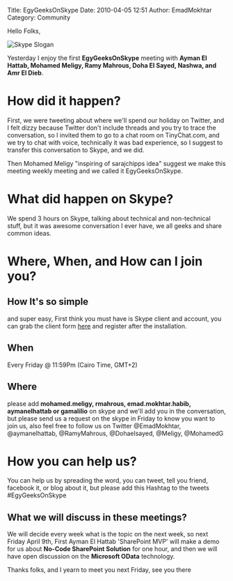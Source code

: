 Title: EgyGeeksOnSkype
Date: 2010-04-05 12:51
Author: EmadMokhtar
Category: Community

Hello Folks,

![Skype Slogan]({static}/images/features_bnr_skypeRequires.110142655.jpg)

Yesterday I enjoy the first **EgyGeeksOnSkype** meeting with **Ayman El
Hattab, Mohamed Meligy, Ramy Mahrous, Doha El Sayed, Nashwa, and Amr El
Dieb**.

# How did it happen?

First, we were tweeting about where we'll spend our holiday on Twitter, and I felt dizzy because Twitter don't include threads and you try to trace the conversation, so I invited them to go to a chat room on TinyChat.com, and we try to chat with voice, technically it was bad experience, so I suggest to transfer this conversation to Skype, and we did.

Then Mohamed Meligy "inspiring of sarajchipps idea" suggest we make this meeting weekly meeting and we called it EgyGeeksOnSkype.

# What did happen on Skype?

We spend 3 hours on Skype, talking about technical and non-technical stuff, but it was awesome conversation I ever have, we all geeks and share common ideas.

# Where, When, and How can I join you?

## How It's so simple
and super easy, First think you must have is Skype client and account,
you can grab the client form
[here](http://www.skype.com/intl/en/download/skype/windows/downloading/)
and register after the installation.

## When
Every Friday @ 11:59Pm (Cairo Time, GMT+2)

## Where
please add **mohamed.meligy, rmahrous, emad.mokhtar.habib, aymanelhattab or gamalilio** on skype and we'll add you in the conversation, but please send us a request on the skype in Friday to know you want to join us, also feel free to follow us on Twitter @EmadMokhtar, @aymanelhattab,  @RamyMahrous, @Dohaelsayed, @Meligy, @MohamedG

# How you can help us?

You can help us by spreading the word, you can tweet, tell you friend,
facebook it, or blog about it, but please add this Hashtag to the tweets
\#EgyGeeksOnSkype

What we will discuss in these meetings?
---------------------------------------

We will decide every week what is the topic on the next week, so next Friday April 9th, First Ayman El Hattab 'SharePoint MVP' will make a demo for us about **No-Code SharePoint Solution** for one hour, and then we will have open discussion on the **Microsoft OData** technology.

Thanks folks, and I yearn to meet you next Friday, see you there

